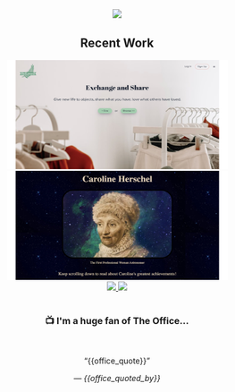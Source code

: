 <div align='center'>
   <img src="https://media.giphy.com/media/uMTyymkLjRQ8ribNNP/giphy.gif" width=220/>
   <h2> Recent Work </h2>
   </div>
   
  <div align=center>
  <img src="./img/reloved.JPEG" height=195 width=395/>
  <img src="./img/tribute.JPEG" height=195 width=395 />
  </div>

  <div align=center>
    <a href="https://github.com/sandiskolarczyk/ReLoved">
      <img src="https://github-readme-stats.vercel.app/api/pin/?username=sandiskolarczyk&repo=ReLoved&theme=outrun">
    </a>
    <a href="https://github.com/sandiskolarczyk/Tribute-Page">
     <img src="https://github-readme-stats.vercel.app/api/pin/?username=sandiskolarczyk&repo=Tribute-Page&theme=outrun">
    </a>
  </div>
  <br>

  <div align=center>
  <h3> 📺  I'm a huge fan of The Office... </h3>
  <br>
  <p>
  <q>{{office_quote}}</q>

&mdash; <cite>{{office_quoted_by}}</cite>

  </p>
  </div>
